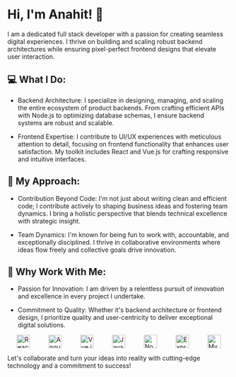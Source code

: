# Hi, I'm Anahit! 👋

I am a dedicated full stack developer with a passion for creating seamless digital experiences. I thrive on building and scaling robust backend architectures while ensuring pixel-perfect frontend designs that elevate user interaction.

## 💻 What I Do:
- Backend Architecture: I specialize in designing, managing, and scaling the entire ecosystem of product backends. From crafting efficient APIs with Node.js to optimizing database schemas, I ensure backend systems are robust and scalable.

- Frontend Expertise: I contribute to UI/UX experiences with meticulous attention to detail, focusing on frontend functionality that enhances user satisfaction. My toolkit includes React and Vue.js for crafting responsive and intuitive interfaces.

## 🚀 My Approach:
- Contribution Beyond Code: I'm not just about writing clean and efficient code; I contribute actively to shaping business ideas and fostering team dynamics. I bring a holistic perspective that blends technical excellence with strategic insight.

- Team Dynamics: I'm known for being fun to work with, accountable, and exceptionally disciplined. I thrive in collaborative environments where ideas flow freely and collective goals drive innovation.

## 🌟 Why Work With Me:
- Passion for Innovation: I am driven by a relentless pursuit of innovation and excellence in every project I undertake.

- Commitment to Quality: Whether it's backend architecture or frontend design, I prioritize quality and user-centricity to deliver exceptional digital solutions.

<div style="display: flex; justify-content: space-around; align-items: center; width: 100%;">
    <!-- React -->
    <img src="https://upload.wikimedia.org/wikipedia/commons/a/a7/React-icon.svg" alt="React" width="30" height="30"/>
 <!-- Angular -->
    <img src="https://angular.io/assets/images/logos/angular/angular.svg" alt="Angular" width="30" height="30"/>
 <!-- Vue.js -->
    <img src="https://vuejs.org/images/logo.svg" alt="Vue.js" width="30" height="30"/>
 <!-- JavaScript -->
    <img src="https://upload.wikimedia.org/wikipedia/commons/6/6a/JavaScript-logo.png" alt="JavaScript" width="30" height="30"/>
<!-- Node.js -->
    <img src="https://upload.wikimedia.org/wikipedia/commons/d/d9/Node.js_logo.svg" alt="Node.js" width="30" height="30"/>
<!-- Express.js -->
    <img src="https://upload.wikimedia.org/wikipedia/commons/6/64/Expressjs.png" alt="Express.js" width="30" height="30"/>
<!-- MySQL -->
    <img src="https://upload.wikimedia.org/wikipedia/en/d/dd/MySQL_logo.svg" alt="MySQL" width="30" height="30"/>
</div>

Let's collaborate and turn your ideas into reality with cutting-edge technology and a commitment to success!

